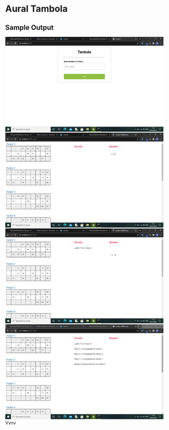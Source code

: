 # Aural Tambola

## Sample Output

<img  height="300" width="500" alt="" src="https://github.com/KKhushhalR2405/Aural-Housie/blob/master/output/ss1.png" />

<br>
<img  height="300" width="500" alt="" src="https://github.com/KKhushhalR2405/Aural-Housie/blob/master/output/ss2.png" />

<br>
<img  height="300" width="500" alt="" src="https://github.com/KKhushhalR2405/Aural-Housie/blob/master/output/ss3.png" />

<br>
<img  height="300" width="500" alt="" src="https://github.com/KKhushhalR2405/Aural-Housie/blob/master/output/ss4.png" />
Vvnv
